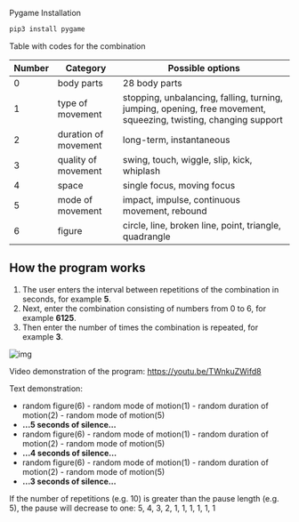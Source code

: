 Pygame Installation

```bash
pip3 install pygame
```

Table with codes for the combination

| Number | Category                  | Possible options                                           |
| ----- | -------------------------- | ------------------------------------------------------------ |
| 0     | body parts               | 28 body parts                                               |
| 1     | type of movement              | stopping, unbalancing, falling, turning, jumping, opening, free movement, squeezing, twisting, changing support |
| 2     | duration of movement | long-term, instantaneous                                         |
| 3     | quality of movement         | swing, touch, wiggle, slip, kick, whiplash |
| 4     | space             | single focus, moving focus                        |
| 5     | mode of movement | impact, impulse, continuous movement, rebound           |
| 6     | figure                     | circle, line, broken line, point, triangle, quadrangle  |

## How the program works

1. The user enters the interval between repetitions of the combination in seconds, for example **5**.
2. Next, enter the combination consisting of numbers from 0 to 6, for example **6125**.
3. Then enter the number of times the combination is repeated, for example **3**.

![img](https://lh6.googleusercontent.com/KtaKPcylF72q4Vgujmacd8RV5AXLGQOgK5fRpkGLTnIOLLcQeuztzuqGQToT3dQj9uo0AkDed-_fgrI7uFInPe8-b7vXBRVpV3m5ujuy_lFrLoQmMKF7paFGPZYWhUQAxCc4muvM)

Video demonstration of the program: https://youtu.be/TWnkuZWifd8

Text demonstration:

- random figure(6) - random mode of motion(1) - random duration of motion(2) - random mode of motion(5)
- **...5 seconds of silence…**
- random figure(6) - random mode of motion(1) - random duration of motion(2) - random mode of motion(5)
- **...4 seconds of silence…**
- random figure(6) - random mode of motion(1) - random duration of motion(2) - random mode of motion(5)
- **...3 seconds of silence…**

If the number of repetitions (e.g. 10) is greater than the pause length (e.g. 5), the pause will decrease to one: 5, 4, 3, 2, 1, 1, 1, 1, 1, 1
